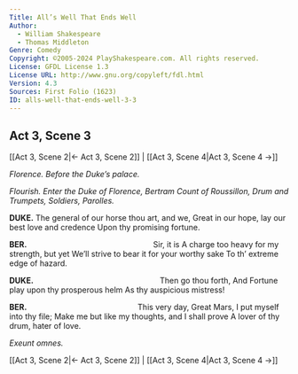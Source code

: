 ```yaml
---
Title: All’s Well That Ends Well
Author: 
  - William Shakespeare
  - Thomas Middleton
Genre: Comedy
Copyright: ©2005-2024 PlayShakespeare.com. All rights reserved.
License: GFDL License 1.3
License URL: http://www.gnu.org/copyleft/fdl.html
Version: 4.3
Sources: First Folio (1623)
ID: alls-well-that-ends-well-3-3
---
```


## Act 3, Scene 3
[[Act 3, Scene 2|← Act 3, Scene 2]] | [[Act 3, Scene 4|Act 3, Scene 4 →]]

*Florence. Before the Duke’s palace.*

*Flourish. Enter the Duke of Florence, Bertram Count of Roussillon, Drum and Trumpets, Soldiers, Parolles.*

**DUKE.**
The general of our horse thou art, and we,
Great in our hope, lay our best love and credence
Upon thy promising fortune.

**BER.**
                Sir, it is
A charge too heavy for my strength, but yet
We’ll strive to bear it for your worthy sake
To th’ extreme edge of hazard.

**DUKE.**
                Then go thou forth,
And Fortune play upon thy prosperous helm
As thy auspicious mistress!

**BER.**
              This very day,
Great Mars, I put myself into thy file;
Make me but like my thoughts, and I shall prove
A lover of thy drum, hater of love.

*Exeunt omnes.*

[[Act 3, Scene 2|← Act 3, Scene 2]] | [[Act 3, Scene 4|Act 3, Scene 4 →]]